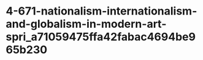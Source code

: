 # 4-671-nationalism-internationalism-and-globalism-in-modern-art-spri_a71059475ffa42fabac4694be965b230
